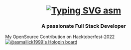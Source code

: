 <h1 align="center">
  <a href="https://git.io/typing-svg"><img src="https://readme-typing-svg.herokuapp.com?font=Fira+Code&pause=1000&width=435&lines=Hello%2C+There;This+is+Amir+Sohail+Mallick;Welcome+to+my+GitHub+" alt="Typing SVG asm" /></a>
</h1>

<h3 align="center">A passionate Full Stack Developer</h3>
























My OpenSource Contribution on Hacktoberfest-2022
[![@asmallick1999's Holopin board](https://holopin.me/asmallick1999)](https://holopin.io/@asmallick1999)
